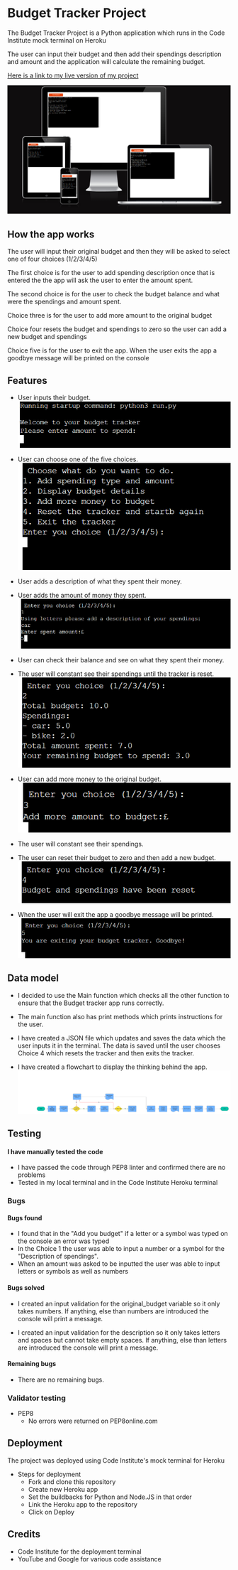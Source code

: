 # Budget Tracker Project

The Budget Tracker Project is a Python application which runs in the Code Institute mock terminal on Heroku

The user can input their budget and then add their spendings description and amount and the application will calculate the remaining budget. 

[Here is a link to my live version of my project](https://budget-tracker-project-f6f2ed2617c9.herokuapp.com/)

![Responsive view of Budget tracker](testing/devices.png)

## How the app works
The user will input their original budget and then they will be asked to select one of four choices (1/2/3/4/5)

The first choice is for the user to add spending description once that is entered the the app will ask the user to enter the amount spent. 

The second choice is for the user to check the budget balance and what were the spendings and amount spent. 

Choice three is for the user to add more amount to the original budget

Choice four resets the budget and spendings to zero so the user can add a new budget and spendings

Choice five is for the user to exit the app. When the user exits the app a goodbye message will be printed on the console

## Features
- User inputs their budget.
![Input budget](testing/add-amount-to-spend.png)

- User can choose one of the five choices.
![The five choices](testing/choose-option.png)

- User adds a description of what they spent their money.
- User adds the amount of money they spent.
![Choice one](testing/choice-one.png)

- User can check their balance and see on what they spent their money.
- The user will constant see their spendings until the tracker is reset.
![Choice two](testing/choice-two.png)

- User can add more money to the original budget.
![Choice three](testing/choice-three.png)

- The user will constant see their spendings.

- The user can reset their budget to zero and then add a new budget.
![Choice four](testing/choice-four.png)

- When the user will exit the app a goodbye message will be printed.
![Choice five](testing/choice-five.png)

## Data model

- I decided to use the Main function which checks all the other function to ensure that the Budget tracker app runs correctly. 

- The main function also has print methods which prints instructions for the user. 

- I have created a JSON file which updates and saves the data which the user inputs it in the terminal. The data is saved until the user chooses Choice 4 which resets the tracker and then exits the tracker. 

- I have created a flowchart to display the thinking behind the app. 
![Flowchart](testing/flowchart.png)

## Testing

#### I have manually tested the code

- I have passed the code through PEP8 linter and confirmed there are no problems
- Tested in my local terminal and in the Code Institute Heroku terminal

### Bugs

#### Bugs found

- I found that in the "Add you budget" if a letter or a symbol was typed on the console an error was typed
- In the Choice 1 the user was able to input a number or a symbol for the "Description of spendings".
- When an amount was asked to be inputted the user was able to input letters or symbols as well as numbers

#### Bugs solved

- I created an input validation for the original_budget variable so it only takes numbers. If anything, else than numbers are introduced the console will print a message.

- I created an input validation for the description so it only takes letters and spaces but cannot take empty spaces. If anything, else than letters are introduced the console will print a message.

#### Remaining bugs

- There are no remaining bugs.

### Validator testing

- PEP8
    - No errors were returned on PEP8online.com

## Deployment

The project was deployed using Code Institute's mock terminal for Heroku 
- Steps for deployment
    - Fork and clone this repository
    - Create new Heroku app
    - Set the buildbacks for Python and Node.JS in that order 
    - Link the Heroku app to the repository
    - Click on Deploy

## Credits
- Code Institute for the deployment terminal
- YouTube and Google for various code assistance 


